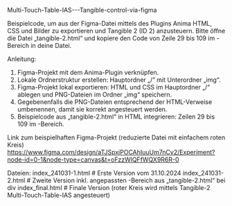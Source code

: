 Multi-Touch-Table-IAS---Tangible-control-via-figma

Beispielcode, um aus der Figma-Datei mittels des Plugins Anima HTML, CSS und Bilder zu exportieren und Tangible 2 (ID 2) anzusteuern. Bitte öffne die Datei „tangible-2.html“ und kopiere den Code von Zeile 29 bis 109 im <body>-Bereich in deine Datei.

Anleitung:

1. Figma-Projekt mit dem Anima-Plugin verknüpfen.
2. Lokale Ordnerstruktur erstellen: Hauptordner „/“ mit Unterordner „img“.
3. Figma-Projekt lokal exportieren: HTML und CSS im Hauptordner „/“ ablegen und PNG-Dateien im Ordner „img“ speichern.
4. Gegebenenfalls die PNG-Dateien entsprechend der HTML-Verweise umbenennen, damit sie korrekt angesteuert werden.
5. Beispielcode aus „tangible-2.html“ in HTML integrieren: Zeilen 29 bis 109 im <body>-Bereich.

Link zum beispielhaften Figma-Projekt (reduzierte Datei mit einfachem roten Kreis)
https://www.figma.com/design/aTJSpxjPOCAhIuuUm7nCv2/Experiment?node-id=0-1&node-type=canvas&t=oFzzWlQFfWQX9R6R-0

Dateien:
index_241031-1.html    # Erste Version vom 31.10.2024
index_241031-2.html    # Zweite Version inkl. angepassten <body>-Bereich aus „tangible-2.html“ bei div
index_final.html       # Finale Version (roter Kreis wird mittels Tangible-2 Multi-Touch-Table-IAS angesteuert)
